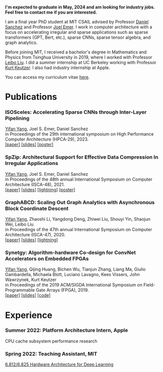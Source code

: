 **I'm expected to graduate in May, 2024 and am looking for industry jobs. Feel free to contact me if you are interested.**

I am a final year PhD student at MIT CSAIL advised by Professor [Daniel Sanchez](http://people.csail.mit.edu/sanchez/) and Professor [Joel Emer](https://people.csail.mit.edu/emer/).
I work in computer architecture with a focus on accelerating irregular and sparse applications such as sparse transformers (GPT, Bert, etc.), sparse CNNs, sparse tensor algebra, and graph analytics.

Before joining MIT, I received a bachelor's degree in Mathematics and Physics from Tsinghua University in 2019, where I worked with Professor [Leibo Liu](http://www.ime.tsinghua.edu.cn/info/1015/1023.htm).
I did a summer internship at UC Berkeley working with Professor [Kurt Keutzer](https://people.eecs.berkeley.edu/~keutzer/).
I also had industry internship at Apple.

You can access my curriculum vitae [here](misc/CV_Yifan_Yang.pdf).

# Publications

### **ISOSceles: Accelerating Sparse CNNs through Inter-Layer Pipelining**
<u>Yifan Yang</u>, Joel S. Emer, Daniel Sanchez  
in Proceedings of the 29th international symposium on High Performance Computer Architecture (HPCA-29), 2023.  
[[paper]](./papers/hpca23_isosceles.pdf) [[slides]](./slides/hpca23_isosceles_slides.pptx) [[poster]](./slides/hpca23_isosceles_poster.pdf)

### **SpZip: Architectural Support for Effective Data Compression In Irregular Applications**
<u>Yifan Yang</u>, Joel S. Emer, Daniel Sanchez  
in Proceedings of the 48th annual International Symposium on Computer Architecture (ISCA-48), 2021.  
[[paper]](./papers/isca21_spzip.pdf) [[slides]](./slides/isca21_spzip_slides.pptx) [[lightning]](./slides/isca21_spzip_lightning.pptx) [[poster]](./slides/isca21_spzip_poster.pdf)

### **GraphABCD: Scaling Out Graph Analytics with Asynchronous Block Coordinate Descent**
<u>Yifan Yang</u>, Zhaoshi Li, Yangdong Deng, Zhiwei Liu, Shouyi Yin, Shaojun Wei, Leibo Liu  
in Proceedings of the 47th annual International Symposium on Computer Architecture (ISCA-47), 2020.  
[[paper]](./papers/isca20_graphabcd.pdf) [[slides]](./slides/isca20_graphabcd_slides.pptx) [[lightning]](./slides/isca20_graphabcd_lightning.pptx)

### **Synetgy: Algorithm-hardware Co-design for ConvNet Accelerators on Embedded FPGAs**
<u>Yifan Yang</u>, Qijing Huang, Bichen Wu, Tianjun Zhang, Liang Ma, Giulio Gambardella, Michaela Blott, Luciano Lavagno, Kees Vissers, John Wawrzynek, Kurt Keutzer  
in Proceedings of the 2019 ACM/SIGDA International Symposium on Field-Programmable Gate Arrays (FPGA), 2019.  
[[paper]](./papers/fpga19_synetgy.pdf) [[slides]](./slides/fpga19_synetgy_slides.pptx) [[code]](https://github.com/Yang-YiFan/DiracDeltaNet)

# Experience

### Summer 2022: **Platform Architecture Intern, Apple**
CPU cache subsystem performance research

### Spring 2022: **Teaching Assistant, MIT**
[6.812/6.825 Hardware Architecture for Deep Learning](http://csg.csail.mit.edu/6.825/index.html)
